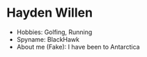 # Hayden Willen

- Hobbies: Golfing, Running
- Spyname: BlackHawk
- About me (Fake): I have been to Antarctica
